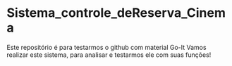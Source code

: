 # Sistema_controle_deReserva_Cinema
 Este repositório é para testarmos o github com material Go-It
Vamos realizar este sistema, para  analisar e testarmos ele com suas  funções!
